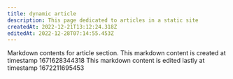 ```yaml
---
title: dynamic article
description: This page dedicated to articles in a static site
createdAt: 2022-12-21T13:12:24.318Z
editedAt: 2022-12-28T07:14:55.453Z
---
```


Markdown contents for article section.
This markdown content is created at timestamp 1671628344318
This markdown content is edited lastly at timestamp 1672211695453